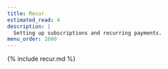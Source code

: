 ```yaml
---
title: Recur
estimated_read: 4
description: |
  Setting up subscriptions and recurring payments.
menu_order: 1600
---
```


{% include recur.md %}
